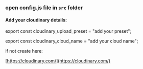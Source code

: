 ### open config.js file in `src` folder 

#### Add your cloudinary details:

export const cloudinary_upload_preset = "add your preset";

export const cloudinary_cloud_name = "add your cloud name";

if not create here:

[https://cloudinary.com/](https://cloudinary.com/)
